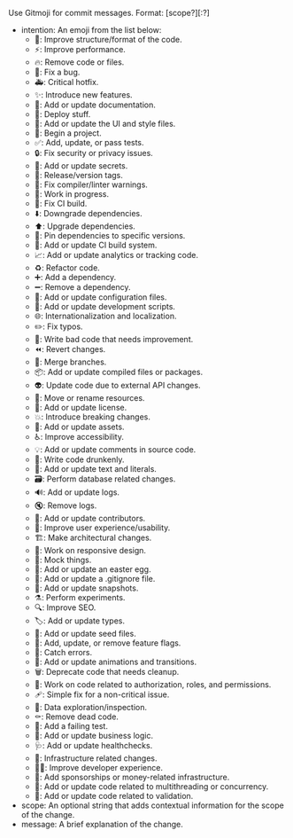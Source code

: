Use Gitmoji for commit messages. Format:
<intention> [scope?][:?] <message>

- intention: An emoji from the list below:
  - 🎨: Improve structure/format of the code.
  - ⚡️: Improve performance.
  - 🔥: Remove code or files.
  - 🐛: Fix a bug.
  - 🚑️: Critical hotfix.
  - ✨: Introduce new features.
  - 📝: Add or update documentation.
  - 🚀: Deploy stuff.
  - 💄: Add or update the UI and style files.
  - 🎉: Begin a project.
  - ✅: Add, update, or pass tests.
  - 🔒️: Fix security or privacy issues.
  - 🔐: Add or update secrets.
  - 🔖: Release/version tags.
  - 🚨: Fix compiler/linter warnings.
  - 🚧: Work in progress.
  - 💚: Fix CI build.
  - ⬇️: Downgrade dependencies.
  - ⬆️: Upgrade dependencies.
  - 📌: Pin dependencies to specific versions.
  - 👷: Add or update CI build system.
  - 📈: Add or update analytics or tracking code.
  - ♻️: Refactor code.
  - ➕: Add a dependency.
  - ➖: Remove a dependency.
  - 🔧: Add or update configuration files.
  - 🔨: Add or update development scripts.
  - 🌐: Internationalization and localization.
  - ✏️: Fix typos.
  - 💩: Write bad code that needs improvement.
  - ⏪️: Revert changes.
  - 🔀: Merge branches.
  - 📦️: Add or update compiled files or packages.
  - 👽️: Update code due to external API changes.
  - 🚚: Move or rename resources.
  - 📄: Add or update license.
  - 💥: Introduce breaking changes.
  - 🍱: Add or update assets.
  - ♿️: Improve accessibility.
  - 💡: Add or update comments in source code.
  - 🍻: Write code drunkenly.
  - 💬: Add or update text and literals.
  - 🗃️: Perform database related changes.
  - 🔊: Add or update logs.
  - 🔇: Remove logs.
  - 👥: Add or update contributors.
  - 🚸: Improve user experience/usability.
  - 🏗️: Make architectural changes.
  - 📱: Work on responsive design.
  - 🤡: Mock things.
  - 🥚: Add or update an easter egg.
  - 🙈: Add or update a .gitignore file.
  - 📸: Add or update snapshots.
  - ⚗️: Perform experiments.
  - 🔍️: Improve SEO.
  - 🏷️: Add or update types.
  - 🌱: Add or update seed files.
  - 🚩: Add, update, or remove feature flags.
  - 🥅: Catch errors.
  - 💫: Add or update animations and transitions.
  - 🗑️: Deprecate code that needs cleanup.
  - 🛂: Work on code related to authorization, roles, and permissions.
  - 🩹: Simple fix for a non-critical issue.
  - 🧐: Data exploration/inspection.
  - ⚰️: Remove dead code.
  - 🧪: Add a failing test.
  - 👔: Add or update business logic.
  - 🩺: Add or update healthchecks.
  - 🧱: Infrastructure related changes.
  - 🧑‍💻: Improve developer experience.
  - 💸: Add sponsorships or money-related infrastructure.
  - 🧵: Add or update code related to multithreading or concurrency.
  - 🦺: Add or update code related to validation.
- scope: An optional string that adds contextual information for the scope of the change.
- message: A brief explanation of the change.
